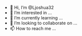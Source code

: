 - 👋 Hi, I’m @Ljoshua32
- 👀 I’m interested in ...
- 🌱 I’m currently learning ...
- 💞️ I’m looking to collaborate on ...
- 📫 How to reach me ...

<!---
Ljoshua32/Ljoshua32 is a ✨ special ✨ repository because its `README.md` (this file) appears on your GitHub profile.
You can click the Preview link to take a look at your 



Internet Engineering Task Force (IETF)                       J. Kristoff
Request for Comments: 9210                                 Dataplane.org
BCP: 235                                                      D. Wessels
Updates: 1123, 1536                                             Verisign
Category: Best Current Practice                               March 2022
ISSN: 2070-1721


           DNS Transport over TCP - Operational Requirements

Abstract

   This document updates RFCs 1123 and 1536.  This document requires the
   operational practice of permitting DNS messages to be carried over
   TCP on the Internet as a Best Current Practice.  This operational
   requirement is aligned with the implementation requirements in RFC
   7766.  The use of TCP includes both DNS over unencrypted TCP as well
   as over an encrypted TLS session.  The document also considers the
   consequences of this form of DNS communication and the potential
   operational issues that can arise when this Best Current Practice is
   not upheld.

Status of This Memo

   This memo documents an Internet Best Current Practice.

   This document is a product of the Internet Engineering Task Force
   (IETF).  It represents the consensus of the IETF community.  It has
   received public review and has been approved for publication by the
   Internet Engineering Steering Group (IESG).  Further information on
   BCPs is available in Section 2 of RFC 7841.

   Information about the current status of this document, any errata,
   and how to provide feedback on it may be obtained at
   https://www.rfc-editor.org/info/rfc9210.

Copyright Notice

   Copyright (c) 2022 IETF Trust and the persons identified as the
   document authors.  All rights reserved.

   This document is subject to BCP 78 and the IETF Trust's Legal
   Provisions Relating to IETF Documents
   (https://trustee.ietf.org/license-info) in effect on the date of
   publication of this document.  Please review these documents
   carefully, as they describe your rights and restrictions with respect
   to this document.  Code Components extracted from this document must
   include Revised BSD License text as described in Section 4.e of the
   Trust Legal Provisions and are provided without warranty as described
   in the Revised BSD License.

Table of Contents

   1.  Introduction
     1.1.  Requirements Language
   2.  History of DNS over TCP
     2.1.  Uneven Transport Usage and Preference
     2.2.  Waiting for Large Messages and Reliability
     2.3.  EDNS(0)
     2.4.  Fragmentation and Truncation
     2.5.  "Only Zone Transfers Use TCP"
     2.6.  Reuse, Pipelining, and Out-of-Order Processing
   3.  DNS-over-TCP Requirements
   4.  Network and System Considerations
     4.1.  Connection Establishment and Admission
     4.2.  Connection Management
     4.3.  Connection Termination
     4.4.  DNS over TLS
     4.5.  Defaults and Recommended Limits
   5.  DNS-over-TCP Filtering Risks
     5.1.  Truncation, Retries, and Timeouts
     5.2.  DNS Root Zone KSK Rollover
   6.  Logging and Monitoring
   7.  IANA Considerations
   8.  Security Considerations
   9.  Privacy Considerations
   10. References
     10.1.  Normative References
     10.2.  Informative References
   Appendix A.  RFCs Related to DNS Transport over TCP
     A.1.  RFC 1035 - DOMAIN NAMES - IMPLEMENTATION AND SPECIFICATION
     A.2.  RFC 1536 - Common DNS Implementation Errors and Suggested
            Fixes
     A.3.  RFC 1995 - Incremental Zone Transfer in DNS
     A.4.  RFC 1996 - A Mechanism for Prompt Notification of Zone
            Changes (DNS NOTIFY)
     A.5.  RFC 2181 - Clarifications to the DNS Specification
     A.6.  RFC 2694 - DNS extensions to Network Address Translators
            (DNS_ALG)
     A.7.  RFC 3225 - Indicating Resolver Support of DNSSEC
     A.8.  RFC 3226 - DNSSEC and IPv6 A6 aware server/resolver message
            size requirements
     A.9.  RFC 4472 - Operational Considerations and Issues with IPv6
            DNS
     A.10. RFC 5452 - Measures for Making DNS More Resilient against
            Forged Answers
     A.11. RFC 5507 - Design Choices When Expanding the DNS
     A.12. RFC 5625 - DNS Proxy Implementation Guidelines
     A.13. RFC 5936 - DNS Zone Transfer Protocol (AXFR)
     A.14. RFC 7534 - AS112 Nameserver Operations
     A.15. RFC 6762 - Multicast DNS
     A.16. RFC 6891 - Extension Mechanisms for DNS (EDNS(0))
     A.17. IAB RFC 6950 - Architectural Considerations on Application
            Features in the DNS
     A.18. RFC 7477 - Child-to-Parent Synchronization in DNS
     A.19. RFC 7720 - DNS Root Name Service Protocol and Deployment
            Requirements
     A.20. RFC 7766 - DNS Transport over TCP - Implementation
            Requirements
     A.21. RFC 7828 - The edns-tcp-keepalive EDNS(0) Option
     A.22. RFC 7858 - Specification for DNS over Transport Layer
            Security (TLS)
     A.23. RFC 7873 - Domain Name System (DNS) Cookies
     A.24. RFC 7901 - CHAIN Query Requests in DNS
     A.25. RFC 8027 - DNSSEC Roadblock Avoidance
     A.26. RFC 8094 - DNS over Datagram Transport Layer Security
            (DTLS)
     A.27. RFC 8162 - Using Secure DNS to Associate Certificates with
            Domain Names for S/MIME
     A.28. RFC 8324 - DNS Privacy, Authorization, Special Uses,
            Encoding, Characters, Matching, and Root Structure: Time for
            Another Look?
     A.29. RFC 8467 - Padding Policies for Extension Mechanisms for
            DNS (EDNS(0))
     A.30. RFC 8482 - Providing Minimal-Sized Responses to DNS Queries
            That Have QTYPE=ANY
     A.31. RFC 8483 - Yeti DNS Testbed
     A.32. RFC 8484 - DNS Queries over HTTPS (DoH)
     A.33. RFC 8490 - DNS Stateful Operations
     A.34. RFC 8501 - Reverse DNS in IPv6 for Internet Service
            Providers
     A.35. RFC 8806 - Running a Root Server Local to a Resolver
     A.36. RFC 8906 - A Common Operational Problem in DNS Servers:
            Failure to Communicate
     A.37. RFC 8932 - Recommendations for DNS Privacy Service
            Operators
     A.38. RFC 8945 - Secret Key Transaction Authentication for DNS
            (TSIG)
   Acknowledgments
   Authors' Addresses

1.  Introduction

   DNS messages are delivered using UDP or TCP communications.  While
   most DNS transactions are carried over UDP, some operators have been
   led to believe that any DNS-over-TCP traffic is unwanted or
   unnecessary for general DNS operation.  When DNS over TCP has been
   restricted, a variety of communication failures and debugging
   challenges often arise.  As DNS and new naming system features have
   evolved, TCP as a transport has become increasingly important for the
   correct and safe operation of an Internet DNS.  Reflecting modern
   usage, the DNS standards declare that support for TCP is a required
   part of the DNS implementation specifications [RFC7766].  This
   document is the equivalent of formal requirements for the operational
   community, encouraging system administrators, network engineers, and
   security staff to ensure DNS-over-TCP communications support is on
   par with DNS-over-UDP communications.  It updates [RFC1123],
   Section 6.1.3.2 to clarify that all DNS resolvers and recursive
   servers MUST support and service both TCP and UDP queries and also
   updates [RFC1536] to remove the misconception that TCP is only useful
   for zone transfers.

1.1.  Requirements Language

   The key words "MUST", "MUST NOT", "REQUIRED", "SHALL", "SHALL NOT",
   "SHOULD", "SHOULD NOT", "RECOMMENDED", "NOT RECOMMENDED", "MAY", and
   "OPTIONAL" in this document are to be interpreted as described in
   BCP 14 [RFC2119] [RFC8174] when, and only when, they appear in all
   capitals, as shown here.

2.  History of DNS over TCP

   The curious state of disagreement between operational best practices
   and guidance for DNS transport protocols derives from conflicting
   messages operators have received from other operators, implementors,
   and even the IETF.  Sometimes these mixed signals have been explicit;
   on other occasions, conflicting messages have been implicit.  This
   section presents an interpretation of the storied and conflicting
   history that led to this document.  This section is included for
   informational purposes only.

2.1.  Uneven Transport Usage and Preference

   In the original suite of DNS specifications, [RFC1034] and [RFC1035]
   clearly specify that DNS messages could be carried in either UDP or
   TCP, but they also state that there is a preference for UDP as the
   best transport for queries in the general case.  As stated in
   [RFC1035]:

   |  While virtual circuits can be used for any DNS activity, datagrams
   |  are preferred for queries due to their lower overhead and better
   |  performance.

   Another early, important, and influential document, [RFC1123], marks
   the preference for a transport protocol more explicitly:

   |  DNS resolvers and recursive servers MUST support UDP, and SHOULD
   |  support TCP, for sending (non-zone-transfer) queries.

   and it further stipulates that:

   |  A name server MAY limit the resources it devotes to TCP queries,
   |  but it SHOULD NOT refuse to service a TCP query just because it
   |  would have succeeded with UDP.

   Culminating in [RFC1536], DNS over TCP came to be associated
   primarily with the zone transfer mechanism, while most DNS queries
   and responses were seen as the dominion of UDP.

2.2.  Waiting for Large Messages and Reliability

   In the original specifications, the maximum DNS-over-UDP message size
   was enshrined at 512 bytes.  However, even while [RFC1123] prefers
   UDP for non-zone transfer queries, it foresaw that DNS over TCP would
   become more popular in the future to overcome this limitation:

   |  [...] it is also clear that some new DNS record types defined in
   |  the future will contain information exceeding the 512 byte limit
   |  that applies to UDP, and hence will require TCP.

   At least two new, widely anticipated developments were set to elevate
   the need for DNS-over-TCP transactions.  The first was dynamic
   updates defined in [RFC2136], and the second was the set of
   extensions collectively known as "DNSSEC", whose operational
   considerations were originally given in [RFC2541] (note that
   [RFC2541] has been obsoleted by [RFC6781]).  The former suggests that

   |  ...requestors who require an accurate response code must use TCP.

   while the latter warns that

   |  ... larger keys increase the size of the KEY and SIG RRs.  This
   |  increases the chance of DNS UDP packet overflow and the possible
   |  necessity for using higher overhead TCP in responses.

   Yet, defying some expectations, DNS over TCP remained little used in
   real traffic across the Internet in the late 1990s.  Dynamic updates
   saw little deployment between autonomous networks.  Around the time
   DNSSEC was first defined, another new feature helped solidify UDP
   transport dominance for message transactions.

2.3.  EDNS(0)

   In 1999, the IETF published the Extension Mechanisms for DNS
   (EDNS(0)) in [RFC2671] (which was obsoleted by [RFC6891] in 2013).
   That document standardized a way for communicating DNS nodes to
   perform rudimentary capabilities negotiation.  One such capability
   written into the base specification and present in every EDNS(0)-
   compatible message is the value of the maximum UDP payload size the
   sender can support.  This unsigned 16-bit field specifies, in bytes,
   the maximum (possibly fragmented) DNS message size a node is capable
   of receiving over UDP.  In practice, typical values are a subset of
   the 512- to 4096-byte range.  EDNS(0) became widely deployed over the
   next several years, and numerous surveys (see [CASTRO2010] and
   [NETALYZR]) have shown that many systems support larger UDP MTUs with
   EDNS(0).

   The natural effect of EDNS(0) deployment meant DNS messages larger
   than 512 bytes would be less reliant on TCP than they might otherwise
   have been.  While a non-negligible population of DNS systems lacked
   EDNS(0) or fell back to TCP when necessary, DNS clients still
   strongly prefer UDP to TCP.  For example, as of 2014, DNS-over-TCP
   transactions remained a very small fraction of overall DNS traffic
   received by root name servers [VERISIGN].

2.4.  Fragmentation and Truncation

   Although EDNS(0) provides a way for endpoints to signal support for
   DNS messages exceeding 512 bytes, the realities of a diverse and
   inconsistently deployed Internet may result in some large messages
   being unable to reach their destination.  Any IP datagram whose size
   exceeds the MTU of a link it transits will be fragmented and then
   reassembled by the receiving host.  Unfortunately, it is not uncommon
   for middleboxes and firewalls to block IP fragments.  If one or more
   fragments do not arrive, the application does not receive the
   message, and the request times out.

   For IPv4-connected hosts, the MTU is often an Ethernet payload size
   of 1500 bytes.  This means that the largest unfragmented UDP DNS
   message that can be sent over IPv4 is likely 1472 bytes, although
   tunnel encapsulation may reduce that maximum message size in some
   cases.

   For IPv6, the situation is a little more complicated.  First, IPv6
   headers are 40 bytes (versus 20 without options in IPv4).  Second,
   approximately one-third of DNS recursive resolvers use the minimum
   MTU of 1280 bytes [APNIC].  Third, fragmentation in IPv6 can only be
   done by the host originating the datagram.  The need to fragment is
   conveyed in an ICMPv6 "Packet Too Big" message.  The originating host
   indicates a fragmented datagram with IPv6 extension headers.
   Unfortunately, it is quite common for both ICMPv6 and IPv6 extension
   headers to be blocked by middleboxes.  According to [HUSTON], some
   35% of IPv6-capable recursive resolvers were unable to receive a
   fragmented IPv6 packet.  When the originating host receives a signal
   that fragmentation is required, it is expected to populate its path
   MTU cache for that destination.  The application will then retry the
   query after a timeout since the host does not generally retain copies
   of messages sent over UDP for potential retransmission.

   The practical consequence of all this is that DNS requestors must be
   prepared to retry queries with different EDNS(0) maximum message size
   values.  Administrators of [BIND] are likely to be familiar with
   seeing the following message in their system logs: "success resolving
   ... after reducing the advertised EDNS(0) UDP packet size to 512
   octets".

   Often, reducing the EDNS(0) UDP packet size leads to a successful
   response.  That is, the necessary data fits within the smaller
   message size.  However, when the data does not fit, the server sets
   the truncated flag in its response, indicating the client should
   retry over TCP to receive the whole response.  This is undesirable
   from the client's point of view because it adds more latency and is
   potentially undesirable from the server's point of view due to the
   increased resource requirements of TCP.

   Note that a receiver is unable to differentiate between packets lost
   due to congestion and packets (fragments) intentionally dropped by
   firewalls or middleboxes.  Over network paths with non-trivial
   amounts of packet loss, larger, fragmented DNS responses are more
   likely to never arrive and time out compared to smaller, unfragmented
   responses.  Clients might be misled into retrying queries with
   different EDNS(0) UDP packet size values for the wrong reason.

   The issues around fragmentation, truncation, and TCP are driving
   certain implementation and policy decisions in the DNS.  Notably,
   Cloudflare implemented a technique that minimizes the number of
   DNSSEC denial-of-existence records (for its online signing platform)
   [CLOUDFLARE] and uses an Elliptic Curve Digital Signature Algorithm
   (ECDSA) such that its signed responses fit easily in 512 bytes.  The
   Key Signing Key (KSK) Rollover Design Team [DESIGNTEAM] spent a lot
   of time thinking and worrying about response sizes.  There is growing
   sentiment in the DNSSEC community that RSA key sizes beyond 2048 bits
   are impractical and that critical infrastructure zones should
   transition to elliptic curve algorithms to keep response sizes
   manageable [ECDSA].

   More recently, renewed security concerns about fragmented DNS
   messages (see [AVOID_FRAGS] and [FRAG_POISON]) are leading
   implementors to consider smaller responses and lower default EDNS(0)
   UDP payload size values for both queriers and responders
   [FLAGDAY2020].

2.5.  "Only Zone Transfers Use TCP"

   Today, the majority of the DNS community expects, or at least has a
   desire, to see DNS-over-TCP transactions occur without interference
   [FLAGDAY2020].  However, there has also been a long-held belief by
   some operators, particularly for security-related reasons, that DNS-
   over-TCP services should be purposely limited or not provided at all
   [CHES94] [DJBDNS].  A popular meme is that DNS over TCP is only ever
   used for zone transfers and is generally unnecessary otherwise, with
   filtering all DNS-over-TCP traffic even described as a best practice.

   The position on restricting DNS over TCP had some justification given
   that historical implementations of DNS name servers provided very
   little in the way of TCP connection management (for example, see
   Section 6.1.2 of [RFC7766] for more details).  However, modern
   standards and implementations are nearing parity with the more
   sophisticated TCP management techniques employed by, for example,
   HTTP(S) servers and load balancers.

2.6.  Reuse, Pipelining, and Out-of-Order Processing

   The idea that a TCP connection can support multiple transactions goes
   back as far as [RFC0883], which states: "Multiple messages may be
   sent over a virtual circuit."  Although [RFC1035], which updates the
   former, omits this particular detail, it has been generally accepted
   that a TCP connection can be used for more than one query and
   response.

   [RFC5966] clarifies that servers are not required to preserve the
   order of queries and responses over any transport.  [RFC7766], which
   updates the former, further encourages query pipelining over TCP to
   achieve performance on par with UDP.  A server that sends out-of-
   order responses to pipelined queries avoids head-of-line blocking
   when the response for a later query is ready before the response to
   an earlier query.

   However, TCP can potentially suffer from a different head-of-line
   blocking problem due to packet loss.  Since TCP itself enforces
   ordering, a single lost segment delays delivery of data in any
   following segments until the lost segment is retransmitted and
   successfully received.

3.  DNS-over-TCP Requirements

   An average increase in DNS message size (e.g., due to DNSSEC), the
   continued development of new DNS features (Appendix A), and a denial-
   of-service mitigation technique (Section 8) all show that DNS-over-
   TCP transactions are as important to the correct and safe operation
   of the Internet DNS as ever, if not more so.  Furthermore, there has
   been research that argues connection-oriented DNS transactions may
   provide security and privacy advantages over UDP transport [TDNS].
   In fact, the standard for DNS over TLS [RFC7858] is just this sort of
   specification.  Therefore, this document makes explicit that it is
   undesirable for network operators to artificially inhibit DNS-over-
   TCP transport.

   Section 6.1.3.2 of [RFC1123] is updated as follows:

   OLD:

   |  DNS resolvers and recursive servers MUST support UDP, and SHOULD
   |  support TCP, for sending (non-zone-transfer) queries.

   NEW:

   |  All DNS resolvers and servers MUST support and service both UDP
   |  and TCP queries.

   Note that:

   *  DNS servers (including forwarders) MUST support and service TCP
      for receiving queries so that clients can reliably receive
      responses that are larger than what either side considers too
      large for UDP.

   *  DNS clients MUST support TCP for sending queries so that they can
      retry truncated UDP responses as necessary.

   Furthermore, the requirement in Section 6.1.3.2 of [RFC1123] around
   limiting the resources a server devotes to queries is hereby updated:

   OLD:

   |  A name server MAY limit the resources it devotes to TCP queries,
   |  but it SHOULD NOT refuse to service a TCP query just because it
   |  would have succeeded with UDP.

   NEW:

   |  A name server MAY limit the resources it devotes to queries, but
   |  it MUST NOT refuse to service a query just because it would have
   |  succeeded with another transport protocol.

   Lastly, Section 1 of [RFC1536] is updated to eliminate the
   misconception that TCP is only useful for zone transfers:

   OLD:

   |  DNS implements the classic request-response scheme of client-
   |  server interaction.  UDP is, therefore, the chosen protocol for
   |  communication though TCP is used for zone transfers.

   NEW:

   |  DNS implements the classic request-response scheme of client-
   |  server interaction.

   The filtering of DNS over TCP is harmful in the general case.  DNS
   resolver and server operators MUST support and provide DNS service
   over both UDP and TCP transports.  Likewise, network operators MUST
   allow DNS service over both UDP and TCP transports.  It is
   acknowledged that DNS-over-TCP service can pose operational
   challenges that are not present when running DNS over UDP alone, and
   vice versa.  However, the potential damage incurred by prohibiting
   DNS-over-TCP service is more detrimental to the continued utility and
   success of the DNS than when its usage is allowed.

4.  Network and System Considerations

   This section describes measures that systems and applications can
   take to optimize performance over TCP and to protect themselves from
   TCP-based resource exhaustion and attacks.

4.1.  Connection Establishment and Admission

   Resolvers and other DNS clients should be aware that some servers
   might not be reachable over TCP.  For this reason, clients MAY track
   and limit the number of TCP connections and connection attempts to a
   single server.  Reachability problems can be caused by network
   elements close to the server, close to the client, or anywhere along
   the path between them.  Mobile clients that cache connection failures
   MAY do so on a per-network basis or MAY clear such a cache upon
   change of network.

   Additionally, DNS clients MAY enforce a short timeout on
   unestablished connections rather than rely on the host operating
   system's TCP connection timeout, which is often around 60-120 seconds
   (i.e., due to an initial retransmission timeout of 1 second, the
   exponential back-off rules of [RFC6298], and a limit of six retries
   as is the default in Linux).

   The SYN flooding attack is a denial-of-service method affecting hosts
   that run TCP server processes [RFC4987].  This attack can be very
   effective if not mitigated.  One of the most effective mitigation
   techniques is SYN cookies, described in Section 3.6 of [RFC4987],
   which allows the server to avoid allocating any state until the
   successful completion of the three-way handshake.

   Services not intended for use by the public Internet, such as most
   recursive name servers, SHOULD be protected with access controls.
   Ideally, these controls are placed in the network, well before any
   unwanted TCP packets can reach the DNS server host or application.
   If this is not possible, the controls can be placed in the
   application itself.  In some situations (e.g., attacks), it may be
   necessary to deploy access controls for DNS services that should
   otherwise be globally reachable.  See also [RFC5358].

   The FreeBSD and NetBSD operating systems have an "accept filter"
   feature ([accept_filter]) that postpones delivery of TCP connections
   to applications until a complete, valid request has been received.
   The dns_accf(9) filter ensures that a valid DNS message is received.
   If not, the bogus connection never reaches the application.  The
   Linux TCP_DEFER_ACCEPT feature, while more limited in scope, can
   provide some of the same benefits as the BSD accept filter feature.
   These features are implemented as low-level socket options and are
   not activated automatically.  If applications wish to use these
   features, they need to make specific calls to set the right options,
   and administrators may also need to configure the applications to
   appropriately use the features.

   Per [RFC7766], applications and administrators are advised to
   remember that TCP MAY be used before sending any UDP queries.
   Networks and applications MUST NOT be configured to refuse TCP
   queries that were not preceded by a UDP query.

   TCP Fast Open (TFO) [RFC7413] allows TCP clients to shorten the
   handshake for subsequent connections to the same server.  TFO saves
   one round-trip time in the connection setup.  DNS servers SHOULD
   enable TFO when possible.  Furthermore, DNS servers clustered behind
   a single service address (e.g., anycast or load balancing) SHOULD
   either use the same TFO server key on all instances or disable TFO
   for all members of the cluster.

   DNS clients MAY also enable TFO.  At the time of this writing, it is
   not implemented or is disabled by default on some operating systems.
   [WIKIPEDIA_TFO] describes applications and operating systems that
   support TFO.

4.2.  Connection Management

   Since host memory for TCP state is a finite resource, DNS clients and
   servers SHOULD actively manage their connections.  Applications that
   do not actively manage their connections can encounter resource
   exhaustion leading to denial of service.  For DNS, as in other
   protocols, there is a trade-off between keeping connections open for
   potential future use and the need to free up resources for new
   connections that will arrive.

   Operators of DNS server software SHOULD be aware that operating
   system and application vendors MAY impose a limit on the total number
   of established connections.  These limits may be designed to protect
   against DDoS attacks or performance degradation.  Operators SHOULD
   understand how to increase these limits if necessary and the
   consequences of doing so.  Limits imposed by the application SHOULD
   be lower than limits imposed by the operating system so that the
   application can apply its own policy to connection management, such
   as closing the oldest idle connections first.

   DNS server software MAY provide a configurable limit on the number of
   established connections per source IP address or subnet.  This can be
   used to ensure that a single or small set of users cannot consume all
   TCP resources and deny service to other users.  Note, however, that
   if this limit is enabled, it possibly limits client performance while
   leaving some TCP resources unutilized.  Operators SHOULD be aware of
   these trade-offs and ensure this limit, if configured, is set
   appropriately based on the number and diversity of their users and
   whether users connect from unique IP addresses or through a shared
   Network Address Translator (NAT) [RFC3022].

   DNS server software SHOULD provide a configurable timeout for idle
   TCP connections.  This can be used to free up resources for new
   connections and to ensure that idle connections are eventually
   closed.  At the same time, it possibly limits client performance
   while leaving some TCP resources unutilized.  For very busy name
   servers, this might be set to a low value, such as a few seconds.
   For less busy servers, it might be set to a higher value, such as
   tens of seconds.  DNS clients and servers SHOULD signal their timeout
   values using the edns-tcp-keepalive EDNS(0) option [RFC7828].

   DNS server software MAY provide a configurable limit on the number of
   transactions per TCP connection.  This can help protect against
   unfair connection use (e.g., not releasing connection slots to other
   clients) and network evasion attacks.

   Similarly, DNS server software MAY provide a configurable limit on
   the total duration of a TCP connection.  This can help protect
   against unfair connection use, slow read attacks, and network evasion
   attacks.

   Since clients may not be aware of server-imposed limits, clients
   utilizing TCP for DNS need to always be prepared to re-establish
   connections or otherwise retry outstanding queries.

4.3.  Connection Termination

   The TCP peer that initiates a connection close retains the socket in
   the TIME_WAIT state for some amount of time, possibly a few minutes.
   It is generally preferable for clients to initiate the close of a TCP
   connection so that busy servers do not accumulate many sockets in the
   TIME_WAIT state, which can cause performance problems or even denial
   of service.  The edns-tcp-keepalive EDNS(0) option [RFC7828] can be
   used to encourage clients to close connections.

   On systems where large numbers of sockets in TIME_WAIT are observed
   (as either a client or a server) and are affecting an application's
   performance, it may be tempting to tune local TCP parameters.  For
   example, the Linux kernel has a "sysctl" parameter named
   net.ipv4.tcp_tw_reuse, which allows connections in the TIME_WAIT
   state to be reused in specific circumstances.  Note, however, that
   this affects only outgoing (client) connections and has no impact on
   servers.  In most cases, it is NOT RECOMMENDED to change parameters
   related to the TIME_WAIT state.  It should only be done by those with
   detailed knowledge of both TCP and the affected application.

4.4.  DNS over TLS

   DNS messages may be sent over TLS to provide privacy between stubs
   and recursive resolvers.  [RFC7858] is a Standards Track document
   describing how this works.  Although DNS over TLS utilizes TCP port
   853 instead of port 53, this document applies equally well to DNS
   over TLS.  Note, however, that DNS over TLS is only defined between
   stubs and recursives at the time of this writing.

   The use of TLS places even stronger operational burdens on DNS
   clients and servers.  Cryptographic functions for authentication and
   encryption require additional processing.  Unoptimized connection
   setup with TLS 1.3 [RFC8446] takes one additional round trip compared
   to TCP.  Connection setup times can be reduced with TCP Fast Open and
   TLS False Start [RFC7918] for TLS 1.2.  TLS 1.3 session resumption
   does not reduce round-trip latency because no application profile for
   use of TLS 0-RTT data with DNS has been published at the time of this
   writing.  However, TLS session resumption can reduce the number of
   cryptographic operations, and in TLS 1.2, session resumption does
   reduce the number of additional round trips from two to one.

4.5.  Defaults and Recommended Limits

   A survey of features and defaults was conducted for popular open-
   source DNS server implementations at the time of writing.  This
   section documents those defaults and makes recommendations for
   configurable limits that can be used in the absence of any other
   information.  Any recommended values in this document are only
   intended as a starting point for administrators that are unsure of
   what sorts of limits might be reasonable.  Operators SHOULD use
   application-specific monitoring, system logs, and system monitoring
   tools to gauge whether their service is operating within or exceeding
   these limits and adjust accordingly.

   Most open-source DNS server implementations provide a configurable
   limit on the total number of established connections.  Default values
   range from 20 to 150.  In most cases, where the majority of queries
   take place over UDP, 150 is a reasonable limit.  For services or
   environments where most queries take place over TCP or TLS, 5000 is a
   more appropriate limit.

   Only some open-source implementations provide a way to limit the
   number of connections per source IP address or subnet, but the
   default is to have no limit.  For environments or situations where it
   may be necessary to enable this limit, 25 connections per source IP
   address is a reasonable starting point.  The limit should be
   increased when aggregated by subnet or for services where most
   queries take place over TCP or TLS.

   Most open-source implementations provide a configurable idle timeout
   on connections.  Default values range from 2 to 30 seconds.  In most
   cases, 10 seconds is a reasonable default for this limit.  Longer
   timeouts improve connection reuse, but busy servers may need to use a
   lower limit.

   Only some open-source implementations provide a way to limit the
   number of transactions per connection, but the default is to have no
   limit.  This document does not offer advice on particular values for
   such a limit.

   Only some open-source implementations provide a way to limit the
   duration of connection, but the default is to have no limit.  This
   document does not offer advice on particular values for such a limit.

5.  DNS-over-TCP Filtering Risks

   Networks that filter DNS over TCP risk losing access to significant
   or important pieces of the DNS namespace.  For a variety of reasons,
   a DNS answer may require a DNS-over-TCP query.  This may include
   large message sizes, lack of EDNS(0) support, or DDoS mitigation
   techniques (including Response Rate Limiting [RRL]); additionally,
   perhaps some future capability that is as yet unforeseen will also
   demand TCP transport.

   For example, [RFC7901] describes a latency-avoiding technique that
   sends extra data in DNS responses.  This makes responses larger and
   potentially increases the effectiveness of DDoS reflection attacks.
   The specification mandates the use of TCP or DNS cookies [RFC7873].

   Even if any or all particular answers have consistently been returned
   successfully with UDP in the past, this continued behavior cannot be
   guaranteed when DNS messages are exchanged between autonomous
   systems.  Therefore, filtering of DNS over TCP is considered harmful
   and contrary to the safe and successful operation of the Internet.
   This section enumerates some of the known risks at the time of this
   writing when networks filter DNS over TCP.

5.1.  Truncation, Retries, and Timeouts

   Networks that filter DNS over TCP may inadvertently cause problems
   for third-party resolvers as experienced by [TOYAMA].  For example, a
   resolver receives queries for a moderately popular domain.  The
   resolver forwards the queries to the domain's authoritative name
   servers, but those servers respond with the TC bit set.  The resolver
   retries over TCP, but the authoritative server blocks DNS over TCP.
   The pending connections consume resources on the resolver until they
   time out.  If the number and frequency of these truncated-and-then-
   blocked queries are sufficiently high, the resolver wastes valuable
   resources on queries that can never be answered.  This condition is
   generally not easily or completely mitigated by the affected DNS
   resolver operator.

5.2.  DNS Root Zone KSK Rollover

   The plans for deploying DNSSEC KSK for the root zone highlighted a
   potential problem in retrieving the root zone key set [LEWIS].
   During some phases of the KSK rollover process, root zone DNSKEY
   responses were larger than 1280 bytes, the IPv6 minimum MTU for links
   carrying IPv6 traffic [RFC8200].  There was some concern that any DNS
   server unable to receive large DNS messages over UDP, or any DNS
   message over TCP, would experience disruption while performing DNSSEC
   validation [KSK_ROLLOVER_ARCHIVES].

   However, during the year-long postponement of the KSK rollover, there
   were no reported problems that could be attributed to the 1414 octet
   DNSKEY response when both the old and new keys were published in the
   zone.  Additionally, there were no reported problems during the two-
   month period when the old key was published as revoked and the DNSKEY
   response was 1425 octets in size [ROLL_YOUR_ROOT].

6.  Logging and Monitoring

   Developers of applications that log or monitor DNS SHOULD NOT ignore
   TCP due to the perception that it is rarely used or is hard to
   process.  Operators SHOULD ensure that their monitoring and logging
   applications properly capture DNS messages over TCP.  Otherwise,
   attacks, exfiltration attempts, and normal traffic may go undetected.

   DNS messages over TCP are in no way guaranteed to arrive in single
   segments.  In fact, a clever attacker might attempt to hide certain
   messages by forcing them over very small TCP segments.  Applications
   that capture network packets (e.g., with libpcap [libpcap]) SHOULD
   implement and perform full TCP stream reassembly and analyze the
   reassembled stream instead of the individual packets.  Otherwise,
   they are vulnerable to network evasion attacks [phrack].
   Furthermore, such applications need to protect themselves from
   resource exhaustion attacks by limiting the amount of memory
   allocated to tracking unacknowledged connection state data.  dnscap
   [dnscap] is an open-source example of a DNS logging program that
   implements TCP stream reassembly.

   Developers SHOULD also keep in mind connection reuse, query
   pipelining, and out-of-order responses when building and testing DNS
   monitoring applications.

   As an alternative to packet capture, some DNS server software
   supports dnstap [dnstap] as an integrated monitoring protocol
   intended to facilitate wide-scale DNS monitoring.

7.  IANA Considerations

   This document has no IANA actions.

8.  Security Considerations

   This document, providing operational requirements, is the companion
   to the implementation requirements of DNS over TCP provided in
   [RFC7766].  The security considerations from [RFC7766] still apply.

   Ironically, returning truncated DNS-over-UDP answers in order to
   induce a client query to switch to DNS over TCP has become a common
   response to source-address-spoofed, DNS denial-of-service attacks
   [RRL].  Historically, operators have been wary of TCP-based attacks,
   but in recent years, UDP-based flooding attacks have proven to be the
   most common protocol attack on the DNS.  Nevertheless, a high rate of
   short-lived DNS transactions over TCP may pose challenges.  In fact,
   [DAI21] details a class of IP fragmentation attacks on DNS
   transactions if the IP Identifier field (16 bits in IPv4 and 32 bits
   in IPv6) can be predicted and a system is coerced to fragment rather
   than retransmit messages.  While many operators have provided DNS-
   over-TCP service for many years without duress, past experience is no
   guarantee of future success.

   DNS over TCP is similar to many other Internet TCP services.  TCP
   threats and many mitigation strategies have been well documented in a
   series of documents such as [RFC4953], [RFC4987], [RFC5927], and
   [RFC5961].

   As mentioned in Section 6, applications that implement TCP stream
   reassembly need to limit the amount of memory allocated to connection
   tracking.  A failure to do so could lead to a total failure of the
   logging or monitoring application.  Imposition of resource limits
   creates a trade-off between allowing some stream reassembly to
   continue and allowing some evasion attacks to succeed.

   This document recommends that DNS servers enable TFO when possible.
   [RFC7413] recommends that a pool of servers behind a load balancer
   with a shared server IP address also share the key used to generate
   Fast Open cookies to prevent inordinate fallback to the three-way
   handshake (3WHS).  This guidance remains accurate but comes with a
   caveat: compromise of one server would reveal this group-shared key
   and allow for attacks involving the other servers in the pool by
   forging invalid Fast Open cookies.

9.  Privacy Considerations

   Since DNS over both UDP and TCP uses the same underlying message
   format, the use of one transport instead of the other does not change
   the privacy characteristics of the message content (i.e., the name
   being queried).  A number of protocols have recently been developed
   to provide DNS privacy, including DNS over TLS [RFC7858], DNS over
   DTLS [RFC8094], DNS over HTTPS [RFC8484], with even more on the way.

   Because TCP is somewhat more complex than UDP, some characteristics
   of a TCP conversation may enable DNS client fingerprinting and
   tracking that is not possible with UDP.  For example, the choice of
   initial sequence numbers, window size, and options might be able to
   identify a particular TCP implementation or even individual hosts
   behind shared resources such as NATs.

10.  References

10.1.  Normative References

   [RFC1035]  Mockapetris, P., "Domain names - implementation and
              specification", STD 13, RFC 1035, DOI 10.17487/RFC1035,
              November 1987, <https://www.rfc-editor.org/info/rfc1035>.

   [RFC2119]  Bradner, S., "Key words for use in RFCs to Indicate
              Requirement Levels", BCP 14, RFC 2119,
              DOI 10.17487/RFC2119, March 1997,
              <https://www.rfc-editor.org/info/rfc2119>.

   [RFC2181]  Elz, R. and R. Bush, "Clarifications to the DNS
              Specification", RFC 2181, DOI 10.17487/RFC2181, July 1997,
              <https://www.rfc-editor.org/info/rfc2181>.

   [RFC6891]  Damas, J., Graff, M., and P. Vixie, "Extension Mechanisms
              for DNS (EDNS(0))", STD 75, RFC 6891,
              DOI 10.17487/RFC6891, April 2013,
              <https://www.rfc-editor.org/info/rfc6891>.

   [RFC7766]  Dickinson, J., Dickinson, S., Bellis, R., Mankin, A., and
              D. Wessels, "DNS Transport over TCP - Implementation
              Requirements", RFC 7766, DOI 10.17487/RFC7766, March 2016,
              <https://www.rfc-editor.org/info/rfc7766>.

   [RFC7828]  Wouters, P., Abley, J., Dickinson, S., and R. Bellis, "The
              edns-tcp-keepalive EDNS0 Option", RFC 7828,
              DOI 10.17487/RFC7828, April 2016,
              <https://www.rfc-editor.org/info/rfc7828>.

   [RFC7873]  Eastlake 3rd, D. and M. Andrews, "Domain Name System (DNS)
              Cookies", RFC 7873, DOI 10.17487/RFC7873, May 2016,
              <https://www.rfc-editor.org/info/rfc7873>.

   [RFC8174]  Leiba, B., "Ambiguity of Uppercase vs Lowercase in RFC
              2119 Key Words", BCP 14, RFC 8174, DOI 10.17487/RFC8174,
              May 2017, <https://www.rfc-editor.org/info/rfc8174>.

10.2.  Informative References

   [accept_filter]
              FreeBSD, "FreeBSD accept_filter(9)", June 2000,
              <https://www.freebsd.org/cgi/man.cgi?query=accept_filter>.

   [APNIC]    Huston, G., "DNS XL", October 2020,
              <https://labs.apnic.net/?p=1380>.

   [AVOID_FRAGS]
              Fujiwara, K. and P. Vixie, "Fragmentation Avoidance in
              DNS", Work in Progress, Internet-Draft, draft-ietf-dnsop-
              avoid-fragmentation-06, 23 December 2021,
              <https://datatracker.ietf.org/doc/html/draft-ietf-dnsop-
              avoid-fragmentation-06>.

   [BIND]     Internet Systems Consortium, "BIND 9",
              <https://www.isc.org/bind/>.

   [CASTRO2010]
              Castro, S., Zhang, M., John, W., Wessels, D., and K.
              claffy, "Understanding and Preparing for DNS Evolution",
              DOI 10.1007/978-3-642-12365-8_1, April 2010,
              <https://doi.org/10.1007/978-3-642-12365-8_1>.

   [CHES94]   Cheswick, W. and S. Bellovin, "Firewalls and Internet
              Security: Repelling the Wily Hacker", First Edition, 1994.

   [CLOUDFLARE]
              Grant, D., "Economical With The Truth: Making DNSSEC
              Answers Cheap", June 2016,
              <https://blog.cloudflare.com/black-lies/>.

   [DAI21]    Dai, T., Shulman, H., and M. Waidner, "DNS-over-TCP
              Considered Vulnerable", DOI 10.1145/3472305.3472884, July
              2021, <https://doi.org/10.1145/3472305.3472884>.

   [DESIGNTEAM]
              ICANN, "Root Zone KSK Rollover Plan", March 2016,
              <https://www.iana.org/reports/2016/root-ksk-rollover-
              design-20160307.pdf>.

   [DJBDNS]   Bernstein, D., "When are TCP queries sent?", November
              2002, <https://cr.yp.to/djbdns/tcp.html#why>.

   [dnscap]   DNS-OARC, "DNSCAP", February 2014,
              <https://www.dns-oarc.net/tools/dnscap>.

   [dnstap]   "dnstap", <https://dnstap.info>.

   [ECDSA]    van Rijswijk-Deij, R., Sperotto, A., and A. Pras, "Making
              the Case for Elliptic Curves in DNSSEC",
              DOI 10.1145/2831347.2831350, October 2015,
              <https://dl.acm.org/doi/10.1145/2831347.2831350>.

   [FLAGDAY2020]
              DNS Software and Service Providers, "DNS Flag Day 2020",
              October 2020, <https://dnsflagday.net/2020/>.

   [FRAG_POISON]
              Herzberg, A. and H. Shulman, "Fragmentation Considered
              Poisonous", May 2012,
              <https://arxiv.org/pdf/1205.4011.pdf>.

   [HUSTON]   Huston, G., "Dealing with IPv6 fragmentation in the DNS",
              August 2017, <https://blog.apnic.net/2017/08/22/dealing-
              ipv6-fragmentation-dns/>.

   [KSK_ROLLOVER_ARCHIVES]
              ICANN, "KSK Rollover List Archives", January 2019,
              <https://mm.icann.org/pipermail/ksk-rollover/2019-January/
              date.html>.

   [LEWIS]    Lewis, E., "2017 DNSSEC KSK Rollover", RIPE 74, May 2017,
              <https://ripe74.ripe.net/presentations/25-RIPE74-lewis-
              submission.pdf>.

   [libpcap]  The Tcpdump Group, "Tcpdump and Libpcap",
              <https://www.tcpdump.org>.

   [NETALYZR] Kreibich, C., Weaver, N., Nechaev, B., and V. Paxson,
              "Netalyzr: Illuminating The Edge Network",
              DOI 10.1145/1879141.1879173, November 2010,
              <https://doi.org/10.1145/1879141.1879173>.

   [phrack]   horizon, "Defeating Sniffers and Intrusion Detection
              Systems", Phrack Magazine, December 1998,
              <http://phrack.org/issues/54/10.html>.

   [RFC0768]  Postel, J., "User Datagram Protocol", STD 6, RFC 768,
              DOI 10.17487/RFC0768, August 1980,
              <https://www.rfc-editor.org/info/rfc768>.

   [RFC0793]  Postel, J., "Transmission Control Protocol", STD 7,
              RFC 793, DOI 10.17487/RFC0793, September 1981,
              <https://www.rfc-editor.org/info/rfc793>.

   [RFC0883]  Mockapetris, P., "Domain names: Implementation
              specification", RFC 883, DOI 10.17487/RFC0883, November
              1983, <https://www.rfc-editor.org/info/rfc883>.

   [RFC1034]  Mockapetris, P., "Domain names - concepts and facilities",
              STD 13, RFC 1034, DOI 10.17487/RFC1034, November 1987,
              <https://www.rfc-editor.org/info/rfc1034>.

   [RFC1123]  Braden, R., Ed., "Requirements for Internet Hosts -
              Application and Support", STD 3, RFC 1123,
              DOI 10.17487/RFC1123, October 1989,
              <https://www.rfc-editor.org/info/rfc1123>.

   [RFC1536]  Kumar, A., Postel, J., Neuman, C., Danzig, P., and S.
              Miller, "Common DNS Implementation Errors and Suggested
              Fixes", RFC 1536, DOI 10.17487/RFC1536, October 1993,
              <https://www.rfc-editor.org/info/rfc1536>.

   [RFC1995]  Ohta, M., "Incremental Zone Transfer in DNS", RFC 1995,
              DOI 10.17487/RFC1995, August 1996,
              <https://www.rfc-editor.org/info/rfc1995>.

   [RFC1996]  Vixie, P., "A Mechanism for Prompt Notification of Zone
              Changes (DNS NOTIFY)", RFC 1996, DOI 10.17487/RFC1996,
              August 1996, <https://www.rfc-editor.org/info/rfc1996>.

   [RFC2136]  Vixie, P., Ed., Thomson, S., Rekhter, Y., and J. Bound,
              "Dynamic Updates in the Domain Name System (DNS UPDATE)",
              RFC 2136, DOI 10.17487/RFC2136, April 1997,
              <https://www.rfc-editor.org/info/rfc2136>.

   [RFC2541]  Eastlake 3rd, D., "DNS Security Operational
              Considerations", RFC 2541, DOI 10.17487/RFC2541, March
              1999, <https://www.rfc-editor.org/info/rfc2541>.

   [RFC2671]  Vixie, P., "Extension Mechanisms for DNS (EDNS0)",
              RFC 2671, DOI 10.17487/RFC2671, August 1999,
              <https://www.rfc-editor.org/info/rfc2671>.

   [RFC2694]  Srisuresh, P., Tsirtsis, G., Akkiraju, P., and A.
              Heffernan, "DNS extensions to Network Address Translators
              (DNS_ALG)", RFC 2694, DOI 10.17487/RFC2694, September
              1999, <https://www.rfc-editor.org/info/rfc2694>.

   [RFC3022]  Srisuresh, P. and K. Egevang, "Traditional IP Network
              Address Translator (Traditional NAT)", RFC 3022,
              DOI 10.17487/RFC3022, January 2001,
              <https://www.rfc-editor.org/info/rfc3022>.

   [RFC3225]  Conrad, D., "Indicating Resolver Support of DNSSEC",
              RFC 3225, DOI 10.17487/RFC3225, December 2001,
              <https://www.rfc-editor.org/info/rfc3225>.

   [RFC3226]  Gudmundsson, O., "DNSSEC and IPv6 A6 aware server/resolver
              message size requirements", RFC 3226,
              DOI 10.17487/RFC3226, December 2001,
              <https://www.rfc-editor.org/info/rfc3226>.

   [RFC4472]  Durand, A., Ihren, J., and P. Savola, "Operational
              Considerations and Issues with IPv6 DNS", RFC 4472,
              DOI 10.17487/RFC4472, April 2006,
              <https://www.rfc-editor.org/info/rfc4472>.

   [RFC4953]  Touch, J., "Defending TCP Against Spoofing Attacks",
              RFC 4953, DOI 10.17487/RFC4953, July 2007,
              <https://www.rfc-editor.org/info/rfc4953>.

   [RFC4987]  Eddy, W., "TCP SYN Flooding Attacks and Common
              Mitigations", RFC 4987, DOI 10.17487/RFC4987, August 2007,
              <https://www.rfc-editor.org/info/rfc4987>.

   [RFC5358]  Damas, J. and F. Neves, "Preventing Use of Recursive
              Nameservers in Reflector Attacks", BCP 140, RFC 5358,
              DOI 10.17487/RFC5358, October 2008,
              <https://www.rfc-editor.org/info/rfc5358>.

   [RFC5452]  Hubert, A. and R. van Mook, "Measures for Making DNS More
              Resilient against Forged Answers", RFC 5452,
              DOI 10.17487/RFC5452, January 2009,
              <https://www.rfc-editor.org/info/rfc5452>.

   [RFC5507]  IAB, Faltstrom, P., Ed., Austein, R., Ed., and P. Koch,
              Ed., "Design Choices When Expanding the DNS", RFC 5507,
              DOI 10.17487/RFC5507, April 2009,
              <https://www.rfc-editor.org/info/rfc5507>.

   [RFC5625]  Bellis, R., "DNS Proxy Implementation Guidelines",
              BCP 152, RFC 5625, DOI 10.17487/RFC5625, August 2009,
              <https://www.rfc-editor.org/info/rfc5625>.

   [RFC5927]  Gont, F., "ICMP Attacks against TCP", RFC 5927,
              DOI 10.17487/RFC5927, July 2010,
              <https://www.rfc-editor.org/info/rfc5927>.

   [RFC5936]  Lewis, E. and A. Hoenes, Ed., "DNS Zone Transfer Protocol
              (AXFR)", RFC 5936, DOI 10.17487/RFC5936, June 2010,
              <https://www.rfc-editor.org/info/rfc5936>.

   [RFC5961]  Ramaiah, A., Stewart, R., and M. Dalal, "Improving TCP's
              Robustness to Blind In-Window Attacks", RFC 5961,
              DOI 10.17487/RFC5961, August 2010,
              <https://www.rfc-editor.org/info/rfc5961>.

   [RFC5966]  Bellis, R., "DNS Transport over TCP - Implementation
              Requirements", RFC 5966, DOI 10.17487/RFC5966, August
              2010, <https://www.rfc-editor.org/info/rfc5966>.

   [RFC6298]  Paxson, V., Allman, M., Chu, J., and M. Sargent,
              "Computing TCP's Retransmission Timer", RFC 6298,
              DOI 10.17487/RFC6298, June 2011,
              <https://www.rfc-editor.org/info/rfc6298>.

   [RFC6762]  Cheshire, S. and M. Krochmal, "Multicast DNS", RFC 6762,
              DOI 10.17487/RFC6762, February 2013,
              <https://www.rfc-editor.org/info/rfc6762>.

   [RFC6781]  Kolkman, O., Mekking, W., and R. Gieben, "DNSSEC
              Operational Practices, Version 2", RFC 6781,
              DOI 10.17487/RFC6781, December 2012,
              <https://www.rfc-editor.org/info/rfc6781>.

   [RFC6950]  Peterson, J., Kolkman, O., Tschofenig, H., and B. Aboba,
              "Architectural Considerations on Application Features in
              the DNS", RFC 6950, DOI 10.17487/RFC6950, October 2013,
              <https://www.rfc-editor.org/info/rfc6950>.

   [RFC7413]  Cheng, Y., Chu, J., Radhakrishnan, S., and A. Jain, "TCP
              Fast Open", RFC 7413, DOI 10.17487/RFC7413, December 2014,
              <https://www.rfc-editor.org/info/rfc7413>.

   [RFC7477]  Hardaker, W., "Child-to-Parent Synchronization in DNS",
              RFC 7477, DOI 10.17487/RFC7477, March 2015,
              <https://www.rfc-editor.org/info/rfc7477>.

   [RFC7534]  Abley, J. and W. Sotomayor, "AS112 Nameserver Operations",
              RFC 7534, DOI 10.17487/RFC7534, May 2015,
              <https://www.rfc-editor.org/info/rfc7534>.

   [RFC7720]  Blanchet, M. and L-J. Liman, "DNS Root Name Service
              Protocol and Deployment Requirements", BCP 40, RFC 7720,
              DOI 10.17487/RFC7720, December 2015,
              <https://www.rfc-editor.org/info/rfc7720>.

   [RFC7858]  Hu, Z., Zhu, L., Heidemann, J., Mankin, A., Wessels, D.,
              and P. Hoffman, "Specification for DNS over Transport
              Layer Security (TLS)", RFC 7858, DOI 10.17487/RFC7858, May
              2016, <https://www.rfc-editor.org/info/rfc7858>.

   [RFC7901]  Wouters, P., "CHAIN Query Requests in DNS", RFC 7901,
              DOI 10.17487/RFC7901, June 2016,
              <https://www.rfc-editor.org/info/rfc7901>.

   [RFC7918]  Langley, A., Modadugu, N., and B. Moeller, "Transport
              Layer Security (TLS) False Start", RFC 7918,
              DOI 10.17487/RFC7918, August 2016,
              <https://www.rfc-editor.org/info/rfc7918>.

   [RFC8027]  Hardaker, W., Gudmundsson, O., and S. Krishnaswamy,
              "DNSSEC Roadblock Avoidance", BCP 207, RFC 8027,
              DOI 10.17487/RFC8027, November 2016,
              <https://www.rfc-editor.org/info/rfc8027>.

   [RFC8094]  Reddy, T., Wing, D., and P. Patil, "DNS over Datagram
              Transport Layer Security (DTLS)", RFC 8094,
              DOI 10.17487/RFC8094, February 2017,
              <https://www.rfc-editor.org/info/rfc8094>.

   [RFC8162]  Hoffman, P. and J. Schlyter, "Using Secure DNS to
              Associate Certificates with Domain Names for S/MIME",
              RFC 8162, DOI 10.17487/RFC8162, May 2017,
              <https://www.rfc-editor.org/info/rfc8162>.

   [RFC8200]  Deering, S. and R. Hinden, "Internet Protocol, Version 6
              (IPv6) Specification", STD 86, RFC 8200,
              DOI 10.17487/RFC8200, July 2017,
              <https://www.rfc-editor.org/info/rfc8200>.

   [RFC8324]  Klensin, J., "DNS Privacy, Authorization, Special Uses,
              Encoding, Characters, Matching, and Root Structure: Time
              for Another Look?", RFC 8324, DOI 10.17487/RFC8324,
              February 2018, <https://www.rfc-editor.org/info/rfc8324>.

   [RFC8446]  Rescorla, E., "The Transport Layer Security (TLS) Protocol
              Version 1.3", RFC 8446, DOI 10.17487/RFC8446, August 2018,
              <https://www.rfc-editor.org/info/rfc8446>.

   [RFC8467]  Mayrhofer, A., "Padding Policies for Extension Mechanisms
              for DNS (EDNS(0))", RFC 8467, DOI 10.17487/RFC8467,
              October 2018, <https://www.rfc-editor.org/info/rfc8467>.

   [RFC8482]  Abley, J., Gudmundsson, O., Majkowski, M., and E. Hunt,
              "Providing Minimal-Sized Responses to DNS Queries That
              Have QTYPE=ANY", RFC 8482, DOI 10.17487/RFC8482, January
              2019, <https://www.rfc-editor.org/info/rfc8482>.

   [RFC8483]  Song, L., Ed., Liu, D., Vixie, P., Kato, A., and S. Kerr,
              "Yeti DNS Testbed", RFC 8483, DOI 10.17487/RFC8483,
              October 2018, <https://www.rfc-editor.org/info/rfc8483>.

   [RFC8484]  Hoffman, P. and P. McManus, "DNS Queries over HTTPS
              (DoH)", RFC 8484, DOI 10.17487/RFC8484, October 2018,
              <https://www.rfc-editor.org/info/rfc8484>.

   [RFC8490]  Bellis, R., Cheshire, S., Dickinson, J., Dickinson, S.,
              Lemon, T., and T. Pusateri, "DNS Stateful Operations",
              RFC 8490, DOI 10.17487/RFC8490, March 2019,
              <https://www.rfc-editor.org/info/rfc8490>.

   [RFC8501]  Howard, L., "Reverse DNS in IPv6 for Internet Service
              Providers", RFC 8501, DOI 10.17487/RFC8501, November 2018,
              <https://www.rfc-editor.org/info/rfc8501>.

   [RFC8806]  Kumari, W. and P. Hoffman, "Running a Root Server Local to
              a Resolver", RFC 8806, DOI 10.17487/RFC8806, June 2020,
              <https://www.rfc-editor.org/info/rfc8806>.

   [RFC8906]  Andrews, M. and R. Bellis, "A Common Operational Problem
              in DNS Servers: Failure to Communicate", BCP 231,
              RFC 8906, DOI 10.17487/RFC8906, September 2020,
              <https://www.rfc-editor.org/info/rfc8906>.

   [RFC8932]  Dickinson, S., Overeinder, B., van Rijswijk-Deij, R., and
              A. Mankin, "Recommendations for DNS Privacy Service
              Operators", BCP 232, RFC 8932, DOI 10.17487/RFC8932,
              October 2020, <https://www.rfc-editor.org/info/rfc8932>.

   [RFC8945]  Dupont, F., Morris, S., Vixie, P., Eastlake 3rd, D.,
              Gudmundsson, O., and B. Wellington, "Secret Key
              Transaction Authentication for DNS (TSIG)", STD 93,
              RFC 8945, DOI 10.17487/RFC8945, November 2020,
              <https://www.rfc-editor.org/info/rfc8945>.

   [ROLL_YOUR_ROOT]
              Müller, M., Thomas, M., Wessels, D., Hardaker, W., Chung,
              T., Toorop, W., and R. van Rijswijk-Deij, "Roll, Roll,
              Roll Your Root: A Comprehensive Analysis of the First Ever
              DNSSEC Root KSK Rollover", DOI 10.1145/3355369.3355570,
              October 2019,
              <https://dl.acm.org/doi/10.1145/3355369.3355570>.

   [RRL]      Vixie, P. and V. Schryver, "DNS Response Rate Limiting
              (DNS RRL)", ISC-TN-2012-1-Draft1, April 2012.

   [TDNS]     Zhu, L., Heidemann, J., Wessels, D., Mankin, A., and N.
              Somaiya, "Connection-Oriented DNS to Improve Privacy and
              Security", DOI 10.1109/SP.2015.18, May 2015,
              <https://doi.org/10.1109/SP.2015.18>.

   [TOYAMA]   Toyama, K., Ishibashi, K., Toyono, T., Ishino, M.,
              Yoshimura, C., and K. Fujiwara, "DNS Anomalies and Their
              Impacts on DNS Cache Servers", NANOG 32, October 2004.

   [VERISIGN] Thomas, M. and D. Wessels, "An Analysis of TCP Traffic in
              Root Server DITL Data", DNS-OARC 2014 Fall Workshop,
              October 2014.

   [WIKIPEDIA_TFO]
              Wikipedia, "TCP Fast Open", February 2022,
              <https://en.wikipedia.org/w/
              index.php?title=TCP_Fast_Open&oldid=1071397204>.

Appendix A.  RFCs Related to DNS Transport over TCP

   This section enumerates all known RFCs with a status of Internet
   Standard, Proposed Standard, Informational, Best Current Practice, or
   Experimental that either implicitly or explicitly make assumptions or
   statements about the use of TCP as a transport for the DNS germane to
   this document.

A.1.  RFC 1035 - DOMAIN NAMES - IMPLEMENTATION AND SPECIFICATION

   The Internet Standard [RFC1035] is the base DNS specification that
   explicitly defines support for DNS over TCP.

A.2.  RFC 1536 - Common DNS Implementation Errors and Suggested Fixes

   The Informational document [RFC1536] states that UDP is "the chosen
   protocol for communication though TCP is used for zone transfers."
   That statement should now be considered in its historical context and
   is no longer a proper reflection of modern expectations.

A.3.  RFC 1995 - Incremental Zone Transfer in DNS

   The Proposed Standard [RFC1995] documents the use of TCP as the
   fallback transport when Incremental Zone Transfer (IXFR) responses do
   not fit into a single UDP response.  As with Authoritative Transfer
   (AXFR), IXFR messages are typically delivered over TCP by default in
   practice.

A.4.  RFC 1996 - A Mechanism for Prompt Notification of Zone Changes
      (DNS NOTIFY)

   The Proposed Standard [RFC1996] suggests that a primary server may
   decide to issue NOTIFY messages over TCP.  In practice, NOTIFY
   messages are generally sent over UDP, but this specification leaves
   open the possibility that the choice of transport protocol is up to
   the primary server; therefore, a secondary server ought to be able to
   operate over both UDP and TCP.

A.5.  RFC 2181 - Clarifications to the DNS Specification

   The Proposed Standard [RFC2181] includes clarifying text on how a
   client should react to the TC bit set on responses.  It is advised
   that the response be discarded and the query resent using TCP.

A.6.  RFC 2694 - DNS extensions to Network Address Translators (DNS_ALG)

   The Informational document [RFC2694] enumerates considerations for
   NAT devices to properly handle DNS traffic.  This document is
   noteworthy in its suggestion that "[t]ypically, TCP is used for AXFR
   requests," as further evidence that helps explain why DNS over TCP
   may have often been treated very differently than DNS over UDP in
   operational networks.

A.7.  RFC 3225 - Indicating Resolver Support of DNSSEC

   The Proposed Standard [RFC3225] makes statements indicating that DNS
   over TCP is "detrimental" as a result of increased traffic, latency,
   and server load.  This document is a companion to the next document
   in the RFC Series that describes the requirement for EDNS(0) support
   for DNSSEC.

A.8.  RFC 3226 - DNSSEC and IPv6 A6 aware server/resolver message size
      requirements

   Although updated by later DNSSEC RFCs, the Proposed Standard
   [RFC3226] strongly argues in favor of UDP messages instead of TCP,
   largely for performance reasons.  The document declares EDNS(0) a
   requirement for DNSSEC servers and advocates that packet
   fragmentation may be preferable to TCP in certain situations.

A.9.  RFC 4472 - Operational Considerations and Issues with IPv6 DNS

   The Informational document [RFC4472] notes that IPv6 data may
   increase DNS responses beyond what would fit in a UDP message.  What
   is particularly noteworthy, but perhaps less common today than when
   this document was written, is that it refers to implementations that
   truncate data without setting the TC bit to encourage the client to
   resend the query using TCP.

A.10.  RFC 5452 - Measures for Making DNS More Resilient against Forged
       Answers

   The Proposed Standard [RFC5452] arose as public DNS systems began to
   experience widespread abuse from spoofed queries, resulting in
   amplification and reflection attacks against unwitting victims.  One
   of the leading justifications for supporting DNS over TCP to thwart
   these attacks is briefly described in Section 9.3 of [RFC5452]
   ("Spoof Detection and Countermeasure").

A.11.  RFC 5507 - Design Choices When Expanding the DNS

   The Informational document [RFC5507] was largely an attempt to
   dissuade new DNS data types from overloading the TXT resource record
   type.  In so doing, it summarizes the conventional wisdom of DNS
   design and implementation practices.  The authors suggest TCP
   overhead and stateful properties pose challenges compared to UDP and
   imply that UDP is generally preferred for performance and robustness.

A.12.  RFC 5625 - DNS Proxy Implementation Guidelines

   The Best Current Practice document [RFC5625] provides DNS proxy
   implementation guidance including the mandate that a proxy "MUST
   [...] be prepared to receive and forward queries over TCP" even
   though it suggests that, historically, TCP transport has not been
   strictly mandatory in stub resolvers or recursive servers.

A.13.  RFC 5936 - DNS Zone Transfer Protocol (AXFR)

   The Proposed Standard [RFC5936] provides a detailed specification for
   the zone transfer protocol, as originally outlined in the early DNS
   standards.  AXFR operation is limited to TCP and not specified for
   UDP.  This document discusses TCP usage at length.

A.14.  RFC 7534 - AS112 Nameserver Operations

   The Informational document [RFC7534] enumerates the requirements for
   operation of AS112 project DNS servers.  New AS112 nodes are tested
   for their ability to provide service on both UDP and TCP transports,
   with the implication that TCP service is an expected part of normal
   operations.

A.15.  RFC 6762 - Multicast DNS

   In the Proposed Standard [RFC6762], the TC bit is deemed to have
   essentially the same meaning as described in the original DNS
   specifications.  That is, if a response with the TC bit set is
   received, "[...] the querier SHOULD reissue its query using TCP in
   order to receive the larger response."

A.16.  RFC 6891 - Extension Mechanisms for DNS (EDNS(0))

   The Internet Standard [RFC6891] helped slow the use of and need for
   DNS-over-TCP messages.  This document highlights concerns over server
   load and scalability in widespread use of DNS over TCP.

A.17.  IAB RFC 6950 - Architectural Considerations on Application
       Features in the DNS

   The Informational document [RFC6950] draws attention to large data in
   the DNS.  TCP is referenced in the context as a common fallback
   mechanism and counter to some spoofing attacks.

A.18.  RFC 7477 - Child-to-Parent Synchronization in DNS

   The Proposed Standard [RFC7477] specifies an RRType and a protocol to
   signal and synchronize NS, A, and AAAA resource record changes from a
   child-to-parent zone.  Since this protocol may require multiple
   requests and responses, it recommends utilizing DNS over TCP to
   ensure the conversation takes place between a consistent pair of end
   nodes.

A.19.  RFC 7720 - DNS Root Name Service Protocol and Deployment
       Requirements

   The Best Current Practice document [RFC7720] declares that root name
   service "MUST support UDP [RFC0768] and TCP [RFC0793] transport of
   DNS queries and responses."

A.20.  RFC 7766 - DNS Transport over TCP - Implementation Requirements

   The Proposed Standard [RFC7766] instructs DNS implementors to provide
   support for carrying DNS-over-TCP messages in their software and
   might be considered the direct ancestor of this operational
   requirements document.  The implementation requirements document
   codifies mandatory support for DNS-over-TCP in compliant DNS software
   but makes no recommendations to operators, which we seek to address
   here.

A.21.  RFC 7828 - The edns-tcp-keepalive EDNS(0) Option

   The Proposed Standard [RFC7828] defines an EDNS(0) option to
   negotiate an idle timeout value for long-lived DNS-over-TCP
   connections.  Consequently, this document is only applicable and
   relevant to DNS-over-TCP sessions and between implementations that
   support this option.

A.22.  RFC 7858 - Specification for DNS over Transport Layer Security
       (TLS)

   The Proposed Standard [RFC7858] defines a method for putting DNS
   messages into a TCP-based encrypted channel using TLS.  This
   specification is noteworthy for explicitly targeting the stub-to-
   recursive traffic but does not preclude its application from
   recursive-to-authoritative traffic.

A.23.  RFC 7873 - Domain Name System (DNS) Cookies

   The Proposed Standard [RFC7873] describes an EDNS(0) option to
   provide additional protection against query and answer forgery.  This
   specification mentions DNS over TCP as an alternative mechanism when
   DNS cookies are not available.  The specification does make mention
   of DNS-over-TCP processing in two specific situations.  In one, when
   a server receives only a client cookie in a request, the server
   should consider whether the request arrived over TCP, and if so, it
   should consider accepting TCP as sufficient to authenticate the
   request and respond accordingly.  In another, when a client receives
   a BADCOOKIE reply using a fresh server cookie, the client should
   retry using TCP as the transport.

A.24.  RFC 7901 - CHAIN Query Requests in DNS

   The Experimental specification [RFC7901] describes an EDNS(0) option
   that can be used by a security-aware validating resolver to request
   and obtain a complete DNSSEC validation path for any single query.
   This document requires the use of DNS over TCP or a transport
   mechanism verified by a source IP address such as EDNS-COOKIE
   [RFC7873].

A.25.  RFC 8027 - DNSSEC Roadblock Avoidance

   The Best Current Practice document [RFC8027] details observed
   problems with DNSSEC deployment and mitigation techniques.  Network
   traffic blocking and restrictions, including DNS-over-TCP messages,
   are highlighted as one reason for DNSSEC deployment issues.  While
   this document suggests these sorts of problems are due to "non-
   compliant infrastructure", the scope of the document is limited to
   detection and mitigation techniques to avoid so-called DNSSEC
   roadblocks.

A.26.  RFC 8094 - DNS over Datagram Transport Layer Security (DTLS)

   The Experimental specification [RFC8094] details a protocol that uses
   a datagram transport (UDP) but stipulates that "DNS clients and
   servers that implement DNS over DTLS MUST also implement DNS over TLS
   in order to provide privacy for clients that desire Strict Privacy
   [...]."  This requirement implies DNS over TCP must be supported in
   case the message size is larger than the path MTU.

A.27.  RFC 8162 - Using Secure DNS to Associate Certificates with Domain
       Names for S/MIME

   The Experimental specification [RFC8162] describes a technique to
   authenticate user X.509 certificates in an S/MIME system via the DNS.
   The document points out that the new experimental resource record
   types are expected to carry large payloads, resulting in the
   suggestion that "applications SHOULD use TCP -- not UDP -- to perform
   queries for the SMIMEA resource record."

A.28.  RFC 8324 - DNS Privacy, Authorization, Special Uses, Encoding,
       Characters, Matching, and Root Structure: Time for Another Look?

   The Informational document [RFC8324] briefly discusses the common
   role and challenges of DNS over TCP throughout the history of DNS.

A.29.  RFC 8467 - Padding Policies for Extension Mechanisms for DNS
       (EDNS(0))

   The Experimental document [RFC8467] reminds implementors to consider
   the underlying transport protocol (e.g., TCP) when calculating the
   padding length when artificially increasing the DNS message size with
   an EDNS(0) padding option.

A.30.  RFC 8482 - Providing Minimal-Sized Responses to DNS Queries That
       Have QTYPE=ANY

   The Proposed Standard [RFC8482] describes alternative ways that DNS
   servers can respond to queries of type ANY, which are sometimes used
   to provide amplification in DDoS attacks.  The specification notes
   that responders may behave differently, depending on the transport.
   For example, minimal-sized responses may be used over UDP transport,
   while full responses may be given over TCP.

A.31.  RFC 8483 - Yeti DNS Testbed

   The Informational document [RFC8483] describes a testbed environment
   that highlights some DNS-over-TCP behaviors, including issues
   involving packet fragmentation and operational requirements for TCP
   stream assembly in order to conduct DNS measurement and analysis.

A.32.  RFC 8484 - DNS Queries over HTTPS (DoH)

   The Proposed Standard [RFC8484] defines a protocol for sending DNS
   queries and responses over HTTPS.  This specification assumes TLS and
   TCP for the underlying security and transport layers, respectively.
   Self-described as a technique that more closely resembles a tunneling
   mechanism, DoH nevertheless likely implies DNS over TCP in some
   sense, if not directly.

A.33.  RFC 8490 - DNS Stateful Operations

   The Proposed Standard [RFC8490] updates the base protocol
   specification with a new OPCODE to help manage stateful operations in
   persistent sessions, such as those that might be used by DNS over
   TCP.

A.34.  RFC 8501 - Reverse DNS in IPv6 for Internet Service Providers

   The Informational document [RFC8501] identifies potential operational
   challenges with dynamic DNS, including denial-of-service threats.
   The document suggests TCP may provide some advantages but that
   updating hosts would need to be explicitly configured to use TCP
   instead of UDP.

A.35.  RFC 8806 - Running a Root Server Local to a Resolver

   The Informational document [RFC8806] describes how to obtain and
   operate a local copy of the root zone with examples showing how to
   pull from authoritative sources using a DNS-over-TCP zone transfer.

A.36.  RFC 8906 - A Common Operational Problem in DNS Servers: Failure
       to Communicate

   The Best Current Practice document [RFC8906] discusses a number of
   DNS operational failure scenarios and how to avoid them.  This
   includes discussions involving DNS-over-TCP queries, EDNS over TCP,
   and a testing methodology that includes a section on verifying DNS-
   over-TCP functionality.

A.37.  RFC 8932 - Recommendations for DNS Privacy Service Operators

   The Best Current Practice document [RFC8932] presents privacy
   considerations to DNS privacy service operators.  These mechanisms
   sometimes include the use of TCP and are therefore susceptible to
   information leakage such as TCP-based fingerprinting.  This document
   also references an earlier draft version of this document.

A.38.  RFC 8945 - Secret Key Transaction Authentication for DNS (TSIG)

   The Internet Standard [RFC8945] recommends that a client use TCP if
   truncated TSIG messages are received.

Acknowledgments

   This document was initially motivated by feedback from students who
   pointed out that they were hearing contradictory information about
   filtering DNS-over-TCP messages.  Thanks in particular to a teaching
   colleague, JPL, who perhaps unknowingly encouraged the initial
   research into the differences between what the community has
   historically said and did.  Thanks to all the NANOG 63 attendees who
   provided feedback for an early talk on this subject.

   The following individuals provided an array of feedback to help
   improve this document: Joe Abley, Piet Barber, Sara Dickinson, Tony
   Finch, Bob Harold, Paul Hoffman, Geoff Huston, Tatuya Jinmei, Puneet
   Sood, and Richard Wilhelm.  The authors are also indebted to the
   contributions stemming from discussion in the TCPM Working Group
   meeting at IETF 104.  Any remaining errors or imperfections are the
   sole responsibility of the document authors.

Authors' Addresses

   John Kristoff
   Dataplane.org
   Chicago, IL 60605
   United States of America
   Phone: +1 312 493 0305
   Email: jtk@dataplane.org
   URI:   https://dataplane.org/jtk/


   Duane Wessels
   Verisign
   12061 Bluemont Way
   Reston, VA 20190
   United States of America
   Phone: +1 703 948 3200
   Email: dwessels@verisign.com
   URI:   https://verisign.com
